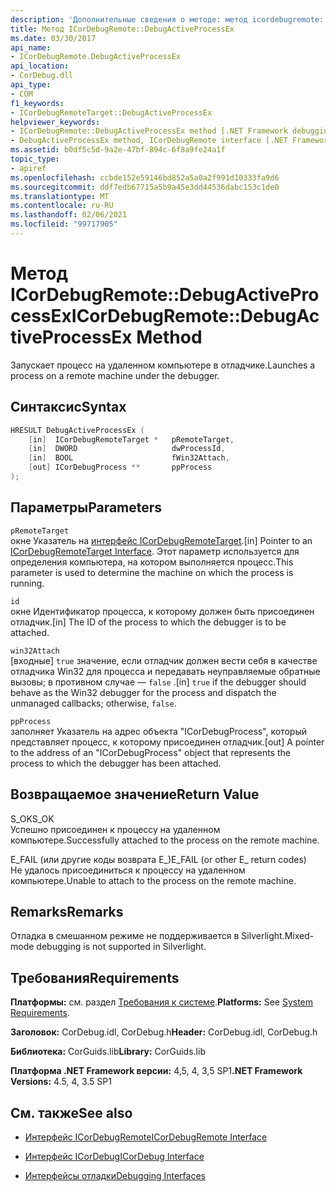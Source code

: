 ```yaml
---
description: 'Дополнительные сведения о методе: метод icordebugremote::D Ебугактивепроцессекс'
title: Метод ICorDebugRemote::DebugActiveProcessEx
ms.date: 03/30/2017
api_name:
- ICorDebugRemote.DebugActiveProcessEx
api_location:
- CorDebug.dll
api_type:
- COM
f1_keywords:
- ICorDebugRemoteTarget::DebugActiveProcessEx
helpviewer_keywords:
- ICorDebugRemote::DebugActiveProcessEx method [.NET Framework debugging]
- DebugActiveProcessEx method, ICorDebugRemote interface [.NET Framework debugging]
ms.assetid: b0df5c5d-9a2e-47bf-894c-6f8a9fe24a1f
topic_type:
- apiref
ms.openlocfilehash: ccbde152e59146bd852a5a0a2f991d10333fa9d6
ms.sourcegitcommit: ddf7edb67715a5b9a45e3dd44536dabc153c1de0
ms.translationtype: MT
ms.contentlocale: ru-RU
ms.lasthandoff: 02/06/2021
ms.locfileid: "99717905"
---
```

# <a name="icordebugremotedebugactiveprocessex-method"></a><span data-ttu-id="e68a3-103">Метод ICorDebugRemote::DebugActiveProcessEx</span><span class="sxs-lookup"><span data-stu-id="e68a3-103">ICorDebugRemote::DebugActiveProcessEx Method</span></span>

<span data-ttu-id="e68a3-104">Запускает процесс на удаленном компьютере в отладчике.</span><span class="sxs-lookup"><span data-stu-id="e68a3-104">Launches a process on a remote machine under the debugger.</span></span>  
  
## <a name="syntax"></a><span data-ttu-id="e68a3-105">Синтаксис</span><span class="sxs-lookup"><span data-stu-id="e68a3-105">Syntax</span></span>  
  
```cpp  
HRESULT DebugActiveProcessEx (  
    [in]  ICorDebugRemoteTarget *   pRemoteTarget,  
    [in]  DWORD                     dwProcessId,  
    [in]  BOOL                      fWin32Attach,  
    [out] ICorDebugProcess **       ppProcess  
);  
```  
  
## <a name="parameters"></a><span data-ttu-id="e68a3-106">Параметры</span><span class="sxs-lookup"><span data-stu-id="e68a3-106">Parameters</span></span>  

 `pRemoteTarget`  
 <span data-ttu-id="e68a3-107">окне Указатель на [интерфейс ICorDebugRemoteTarget](icordebugremotetarget-interface.md).</span><span class="sxs-lookup"><span data-stu-id="e68a3-107">[in] Pointer to an [ICorDebugRemoteTarget Interface](icordebugremotetarget-interface.md).</span></span> <span data-ttu-id="e68a3-108">Этот параметр используется для определения компьютера, на котором выполняется процесс.</span><span class="sxs-lookup"><span data-stu-id="e68a3-108">This parameter is used to determine the machine on which the process is running.</span></span>  
  
 `id`  
 <span data-ttu-id="e68a3-109">окне Идентификатор процесса, к которому должен быть присоединен отладчик.</span><span class="sxs-lookup"><span data-stu-id="e68a3-109">[in] The ID of the process to which the debugger is to be attached.</span></span>  
  
 `win32Attach`  
 <span data-ttu-id="e68a3-110">[входные] `true` значение, если отладчик должен вести себя в качестве отладчика Win32 для процесса и передавать неуправляемые обратные вызовы; в противном случае — `false` .</span><span class="sxs-lookup"><span data-stu-id="e68a3-110">[in] `true` if the debugger should behave as the Win32 debugger for the process and dispatch the unmanaged callbacks; otherwise, `false`.</span></span>  
  
 `ppProcess`  
 <span data-ttu-id="e68a3-111">заполняет Указатель на адрес объекта "ICorDebugProcess", который представляет процесс, к которому присоединен отладчик.</span><span class="sxs-lookup"><span data-stu-id="e68a3-111">[out] A pointer to the address of an "ICorDebugProcess" object that represents the process to which the debugger has been attached.</span></span>  
  
## <a name="return-value"></a><span data-ttu-id="e68a3-112">Возвращаемое значение</span><span class="sxs-lookup"><span data-stu-id="e68a3-112">Return Value</span></span>  

 <span data-ttu-id="e68a3-113">S_OK</span><span class="sxs-lookup"><span data-stu-id="e68a3-113">S_OK</span></span>  
 <span data-ttu-id="e68a3-114">Успешно присоединен к процессу на удаленном компьютере.</span><span class="sxs-lookup"><span data-stu-id="e68a3-114">Successfully attached to the process on the remote machine.</span></span>  
  
 <span data-ttu-id="e68a3-115">E_FAIL (или другие коды возврата E_)</span><span class="sxs-lookup"><span data-stu-id="e68a3-115">E_FAIL (or other E_ return codes)</span></span>  
 <span data-ttu-id="e68a3-116">Не удалось присоединиться к процессу на удаленном компьютере.</span><span class="sxs-lookup"><span data-stu-id="e68a3-116">Unable to attach to the process on the remote machine.</span></span>  
  
## <a name="remarks"></a><span data-ttu-id="e68a3-117">Remarks</span><span class="sxs-lookup"><span data-stu-id="e68a3-117">Remarks</span></span>  

 <span data-ttu-id="e68a3-118">Отладка в смешанном режиме не поддерживается в Silverlight.</span><span class="sxs-lookup"><span data-stu-id="e68a3-118">Mixed-mode debugging is not supported in Silverlight.</span></span>  
  
## <a name="requirements"></a><span data-ttu-id="e68a3-119">Требования</span><span class="sxs-lookup"><span data-stu-id="e68a3-119">Requirements</span></span>  

 <span data-ttu-id="e68a3-120">**Платформы:** см. раздел [Требования к системе](../../get-started/system-requirements.md).</span><span class="sxs-lookup"><span data-stu-id="e68a3-120">**Platforms:** See [System Requirements](../../get-started/system-requirements.md).</span></span>  
  
 <span data-ttu-id="e68a3-121">**Заголовок:** CorDebug.idl, CorDebug.h</span><span class="sxs-lookup"><span data-stu-id="e68a3-121">**Header:** CorDebug.idl, CorDebug.h</span></span>  
  
 <span data-ttu-id="e68a3-122">**Библиотека:** CorGuids.lib</span><span class="sxs-lookup"><span data-stu-id="e68a3-122">**Library:** CorGuids.lib</span></span>  
  
 <span data-ttu-id="e68a3-123">**Платформа .NET Framework версии:** 4,5, 4, 3,5 SP1</span><span class="sxs-lookup"><span data-stu-id="e68a3-123">**.NET Framework Versions:** 4.5, 4, 3.5 SP1</span></span>  
  
## <a name="see-also"></a><span data-ttu-id="e68a3-124">См. также</span><span class="sxs-lookup"><span data-stu-id="e68a3-124">See also</span></span>

- [<span data-ttu-id="e68a3-125">Интерфейс ICorDebugRemote</span><span class="sxs-lookup"><span data-stu-id="e68a3-125">ICorDebugRemote Interface</span></span>](icordebugremote-interface.md)
- [<span data-ttu-id="e68a3-126">Интерфейс ICorDebug</span><span class="sxs-lookup"><span data-stu-id="e68a3-126">ICorDebug Interface</span></span>](icordebug-interface.md)

- [<span data-ttu-id="e68a3-127">Интерфейсы отладки</span><span class="sxs-lookup"><span data-stu-id="e68a3-127">Debugging Interfaces</span></span>](debugging-interfaces.md)
